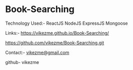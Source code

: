 # Book-Searching

Technology Used:-
ReactJS
NodeJS
ExpressJS
Mongoose


Links:-
https://vikezme.github.io/Book-Searching/

https://github.com/vikezme/Book-Searching.git


Contact:-
vikezme@gmail.com

github- vikezme

